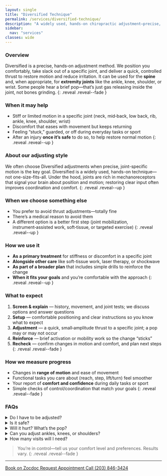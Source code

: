 ```yaml
---
layout: single
title: "Diversified Technique"
permalink: /services/diversified-technique/
description: "A widely used, hands‑on chiropractic adjustment—precise, quick, and tailored to your comfort for spine or extremity joints."
sidebar:
  nav: "services"
classes: wide
---
```


### Overview
Diversified is a precise, hands‑on adjustment method. We position you comfortably, take slack out of a specific joint, and deliver a quick, controlled thrust to restore motion and reduce irritation. It can be used for the **spine** and, when appropriate, for **extremity joints** like the ankle, knee, shoulder, or wrist. Some people hear a brief pop—that’s just gas releasing inside the joint, not bones grinding.
{: .reveal .reveal--fade }

### When it may help
- Stiff or limited motion in a specific joint (neck, mid‑back, low back, rib, ankle, knee, shoulder, wrist)
- Discomfort that eases with movement but keeps returning
- Feeling “stuck,” guarded, or off during everyday tasks or sport
- After an injury **once it’s safe** to do so, to help restore normal motion
{: .reveal .reveal--up }

### About our adjusting style
We often choose Diversified adjustments when precise, joint-specific motion is the key goal. Diversified is a widely used, hands-on technique—not one-size-fits-all. Under the hood, joints are rich in mechanoreceptors that signal your brain about position and motion; restoring clear input often improves coordination and comfort.
{: .reveal .reveal--up }

### When we choose something else
- You prefer to avoid thrust adjustments—totally fine
- There’s a medical reason to avoid them
- A different option is a better first step (joint mobilization, instrument‑assisted work, soft‑tissue, or targeted exercise)
{: .reveal .reveal--up }

### How we use it
- **As a primary treatment** for stiffness or discomfort in a specific joint
- **Alongside other care** like soft-tissue work, laser therapy, or shockwave
- **As part of a broader plan** that includes simple drills to reinforce the change
- **When it fits your goals** and you’re comfortable with the approach
{: .reveal .reveal--up }

### What to expect
1. **Screen & explain** — history, movement, and joint tests; we discuss options and answer questions  
2. **Setup** — comfortable positioning and clear instructions so you know what to expect  
3. **Adjustment** — a quick, small‑amplitude thrust to a specific joint; a pop may or may not occur  
4. **Reinforce** — brief activation or mobility work so the change “sticks”  
5. **Recheck** — confirm changes in motion and comfort, and plan next steps  
{: .reveal .reveal--fade }

### How we measure progress
- Changes in **range of motion** and ease of movement
- Functional tasks you care about (reach, step, lift/turn) feel smoother
- Your report of **comfort and confidence** during daily tasks or sport
- Simple checks of control/coordination that match your goals
{: .reveal .reveal--fade }

### FAQs

<div class="faq">
  <details class="reveal reveal--up">
    <summary>Do I have to be adjusted?</summary>
    <div class="faq__content">
      No. We’ll recommend what seems most helpful, and you always decide. We have plenty of non‑thrust options.
    </div>
  </details>

  <details class="reveal reveal--up">
    <summary>Is it safe?</summary>
    <div class="faq__content">
      We screen carefully and adapt to your comfort. If an adjustment isn’t the right fit, we’ll choose another approach.
    </div>
  </details>

  <details class="reveal reveal--up">
    <summary>Will it hurt? What’s the pop?</summary>
    <div class="faq__content">
      Discomfort is usually minimal and brief. The pop (if you hear one) is just gas releasing inside the joint space—not bones rubbing.
    </div>
  </details>

  <details class="reveal reveal--up">
    <summary>Can you adjust ankles, knees, or shoulders?</summary>
    <div class="faq__content">
      Yes—when it’s appropriate and aligned with your goals.
    </div>
  </details>

  <details class="reveal reveal--up">
    <summary>How many visits will I need?</summary>
    <div class="faq__content">
      It depends on your goals and how you respond. We track progress and keep the plan right‑sized.
    </div>
  </details>
</div>

> You’re in control—tell us your comfort level and preferences. Results vary.
{: .reveal .reveal--fade }

---

<div class="contact-actions reveal reveal--up">
  <a href="https://www.zocdoc.com/practice/cranbury-chiropractic-center-43835" class="btn">
    <span class="btn-label">Book on Zocdoc</span>
  </a>
  <a href="{{ '/contact/' | relative_url }}" class="btn">
    <span class="btn-label">Request Appointment</span>
  </a>
  <a href="tel:+12038463424" class="btn">
    <span class="btn-label">Call (203) 846-3424</span>
  </a>
</div>
